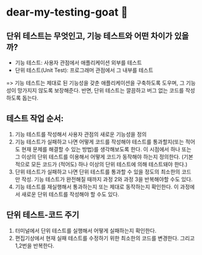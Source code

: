 # dear-my-testing-goat 🐐

## 단위 테스트는 무엇인고, 기능 테스트와 어떤 차이가 있을까?
* 기능 테스트: 사용자 관점에서 애플리케이션 외부를 테스트
* 단위 테스트(Unit Test): 프로그래머 관점에서 그 내부를 테스트

=> 기능 테스트는 제대로 된 기능성을 갖춘 애플리케이션을 구축하도록 도우며,
그 기능성이 망가지지 않도록 보장해준다.
반면, 단위 테스트는 깔끔하고 버그 없는 코드를 작성하도록 돕는다.


## 테스트 작업 순서:
1. 기능 테스트를 작성해서 사용자 관점의 새로운 기능성을 정의
2. 기능 테스트가 실패하고 나면 어떻게 코드를 작성해야 테스트를 통과할지(또는 적어도 현재 문제를 해결할 수 있는 방법)를 생각해보도록 한다. 
   이 시점에서 하나 또는 그 이상의 단위 테스트를 이용해서 어떻게 코드가 동작해야 하는지 정의한다.
   (기본적으로 모든 코드가 (적어도) 하나 이상의 단위 테스트에 의해 테스트돼야 한다.)
3. 단위 테스트가 실패하고 나면 단위 테스트를 통과할 수 있을 정도의 최소한의 코드만 작성.
   기능 테스트가 완전해질 때까지 과정 2와 과정 3을 반복해야할 수도 있다.
4. 기능 테스트를 재실행해서 통과하는지 또는 제대로 동작하는지 확인한다.
   이 과정에서 새로운 단위 테스트를 작성해야 할 수도 있다.


## 단위 테스트-코드 주기
1. 터미널에서 단위 테스트를 실행해서 어떻게 실패하는지 확인한다.
2. 편집기상에서 현재 실패 테스트를 수정하기 위한 최소한의 코드를 변경한다.
그리고 1,2번을 반복한다.

